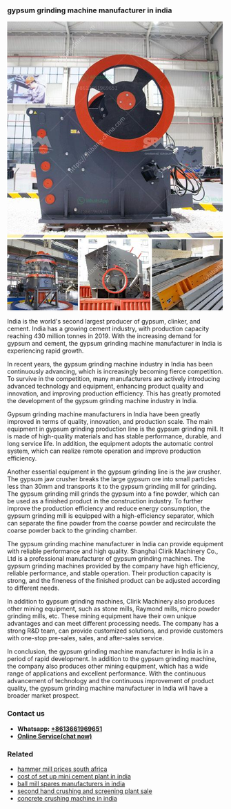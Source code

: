 <h3>gypsum grinding machine manufacturer in india</h3><img src='1708499590.jpg' alt=''><p>India is the world's second largest producer of gypsum, clinker, and cement. India has a growing cement industry, with production capacity reaching 430 million tonnes in 2019. With the increasing demand for gypsum and cement, the gypsum grinding machine manufacturer in India is experiencing rapid growth.</p><p>In recent years, the gypsum grinding machine industry in India has been continuously advancing, which is increasingly becoming fierce competition. To survive in the competition, many manufacturers are actively introducing advanced technology and equipment, enhancing product quality and innovation, and improving production efficiency. This has greatly promoted the development of the gypsum grinding machine industry in India.</p><p>Gypsum grinding machine manufacturers in India have been greatly improved in terms of quality, innovation, and production scale. The main equipment in gypsum grinding production line is the gypsum grinding mill. It is made of high-quality materials and has stable performance, durable, and long service life. In addition, the equipment adopts the automatic control system, which can realize remote operation and improve production efficiency.</p><p>Another essential equipment in the gypsum grinding line is the jaw crusher. The gypsum jaw crusher breaks the large gypsum ore into small particles less than 30mm and transports it to the gypsum grinding mill for grinding. The gypsum grinding mill grinds the gypsum into a fine powder, which can be used as a finished product in the construction industry. To further improve the production efficiency and reduce energy consumption, the gypsum grinding mill is equipped with a high-efficiency separator, which can separate the fine powder from the coarse powder and recirculate the coarse powder back to the grinding chamber.</p><p>The gypsum grinding machine manufacturer in India can provide equipment with reliable performance and high quality. Shanghai Clirik Machinery Co., Ltd is a professional manufacturer of gypsum grinding machines. The gypsum grinding machines provided by the company have high efficiency, reliable performance, and stable operation. Their production capacity is strong, and the fineness of the finished product can be adjusted according to different needs.</p><p>In addition to gypsum grinding machines, Clirik Machinery also produces other mining equipment, such as stone mills, Raymond mills, micro powder grinding mills, etc. These mining equipment have their own unique advantages and can meet different processing needs. The company has a strong R&D team, can provide customized solutions, and provide customers with one-stop pre-sales, sales, and after-sales service.</p><p>In conclusion, the gypsum grinding machine manufacturer in India is in a period of rapid development. In addition to the gypsum grinding machine, the company also produces other mining equipment, which has a wide range of applications and excellent performance. With the continuous advancement of technology and the continuous improvement of product quality, the gypsum grinding machine manufacturer in India will have a broader market prospect.</p><h3>Contact us</h3><ul><li><strong>Whatsapp:&nbsp;<a href="https://wa.me/8613661969651">+8613661969651</a></strong></li><li><a href="https://swt.shibang-china.com/?git&amp;zhl&amp;gypsum grinding machine manufacturer in india"><strong>Online Service(chat now)</strong></a></li></ul><h3>Related</h3><ul><li><a href='hammer mill prices south africa.md'>hammer mill prices south africa</a></li><li><a href='cost of set up mini cement plant in india.md'>cost of set up mini cement plant in india</a></li><li><a href='ball mill spares manufacturers in india.md'>ball mill spares manufacturers in india</a></li><li><a href='second hand crushing and screening plant sale.md'>second hand crushing and screening plant sale</a></li><li><a href='concrete crushing machine in india.md'>concrete crushing machine in india</a></li></ul>